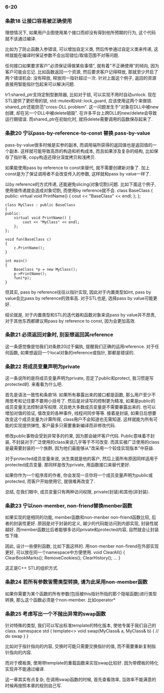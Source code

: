 ### 6-20 ###

### 条款18 让接口容易被正确使用 ###

理想情况下, 如果用户企图使用某个接口而却没有得到他所预期的行为, 这个代码就不该通过编译.

比如为了防止函数入参错误, 可以增加自定义类, 然后传参通过自定义类来传递, 这样就能在编译时保证参数不会出现错位/取值范围不对等问题.

任何接口如果要求客户"必须保证得做某些事情", 就有着"不正确使用"的倾向, 因为客户可能会忘记.
比如函数返回一个资源, 然后要求客户记得释放, 那就至少开启了两个错误机会: 没有释放, 释放同一指针超过一次.
针对上面这个例子, 返回的资源直接用智能指针包起来可以解决问题.

tr1:shared_ptr支持定制型删除器, 比如对于锁, 可以实现不用时自动unlock. 
现在STL提供了更好用的锁, std::mutex和std::lock_guard, 应该使用这两个来做锁.
shared_ptr还能防范"cross-DLL problem". 这一问题发生于"对象在DLL中被new创建, 却在另一个DLL中被delete销毁". 在许多平台上跨DLL的new/delete会导致运行期错误. 而shared_ptr在初始化时, 就将delete需要调用的函数保存起来了.

### 条款20 宁以pass-by-reference-to-const 替换 pass-by-value ###

pass-by-value很多时候是实参的副本, 而调用端所获得的返回值也是返回值的一个副本. 这样就可能导致高昂的构造和析构成本, 而且如果涉及复杂的结构, 比如保存了指针等, copy构造还得分深度拷贝和浅拷贝.

如果能使用pass by reference to const来替代, 就不需要创建新对象了.
加上const是为了保证调用者不会改变传入的参数, 这样就和pass by value一样了.

以by reference的方式传递, 还能避免slicing(对象切割)问题.
比如下面这个例子, 使用值传递就会造成对象切割, 而使用by reference就不会.
	class BaseClass
	{
	public:
		virtual void PrintName() {
			cout << "BaseClass" << endl;
		};
	};
	
	class MyClass : public BaseClass
	{
	public:
		virtual void PrintName() {
			cout << "MyClass" << endl;
		};
	};
	
	void fun(BaseClass c)
	{
		c.PrintName();
	}
	
	int main()
	{
		BaseClass *p = new MyClass();
		p->PrintName();
		fun(*p);
	}

但其实, pass by reference往往以指针实现, 因此对于内置类型如int, pass by value会比pass by reference的效率高.
对于STL也是, 选择pass by value可能更好.

结论就是, 对于内置类型和STL的迭代器和函数对象来说pass by value并不昂贵, 对于其他东西都建议用pass by reference to const, 因为会更加高效.

### 条款21 必须返回对象时, 别妄想返回其reference ###

这一条感觉像是怕我们对条款20过于偏执, 提醒我们正确的运用reference.
对于任何函数, 如果想返回一个local对象的reference或指针, 那都是错误的.

### 条款22 将成员变量声明为private ###

这一条说所的是将成员变量声明为private, 否定了public和protect, 我习惯是写protected的.
来看看为什么吧.

首先是语法一致性和条款18. 如果所有暴露出来的接口都是函数, 那么用户至少不用思考和记住要不要用小括号了.
然后是对读写的控制更为精准, 如果是public的成员变量无法控制读写权限. 况且绝大多数成员变量是不需要暴露出来的. 也可以增加对值的验证, 值改变的各种事件, 线程间同步等等.
接着是封装, 如果日后想要改变这个成员变量为计算所得, class用户不会知道也无需知道. 这样就能为所有可能的实现提供弹性, 客户最多只需要重新编译而非修改代码.

修改public事物会受到非常多的约束, 因为那会破坏客户代码. Public意味着不封装, 不封装对于广泛使用的class来说几乎等于不可改变. 而其实被广泛使用的class是最需要封装的一个族群, 因为他们最能够从"改采用一个较佳实现版本"中获益.

对于protected成员变量来说, 派生类就是他的客户, 然后上面所有原因同样适用于protected成员变量.
那同样是改为private, 用函数接口来替代更好.

如果你作为一个程序库的作者, 你会发现一旦你将一个成员变量声明为public或protected, 而客户开始使用它, 就很难再改变了.

总结, 在我们眼中, 成员变量只有两种访问权限, private(封装)和其他(非封装).

### 条款23 宁以non-member, non-friend替换menber函数 ###

如果实现的是相同的功能, member函数和non-menber non-friend函数比较, 后者的封装性更好.
原因是对于封装的定义, 越少的代码能访问到内部实现, 封装性就越好. 而member函数比后者能够多访问private和protected内容, 自然就会让封装性下降.

因此, 设计一些便利函数, 比如下面这样的. 用non-menber non-firend在外部实现更好, 可以放在同一个namespace中方便使用.
	void ClearAll()
	{
		ClearBookMarks();
		RemoveCookies();
		ClearHistory();
		...
	}

这正是C++ STL的组织方式.

### 条款24 若所有参数皆需类型转换, 请为此采用non-member函数 ###

如果你需要为某个函数的所有参数(包括被this指针所指的那个隐喻函数)进行类型转换, 那么这个函数必须是个non-member.
比如operator*

### 条款25 考虑写出一个不抛出异常的swap函数 ###

针对特殊的类型, 我们可以写出标准template的特化版本, 使他专属于我们自己的class.
	namespace std {
		template<>
		void swap<MyClass>(MyClass& a, MyClass& b)
		{
			// do swap
		}
	}

比如对于指针指向的内容, 交换时可能只需要交换指针的值, 而不需要重新复制指针指向的内容.

而对于模板类, 使用带template的重载函数来实现swap比较好. 因为带模板的特化实现并不能通过编译.

这一章其实有点复杂, 在调用swap函数的时候, 首先查看效率, 当效率不能满意的时候再按照本章的规则自己写.

